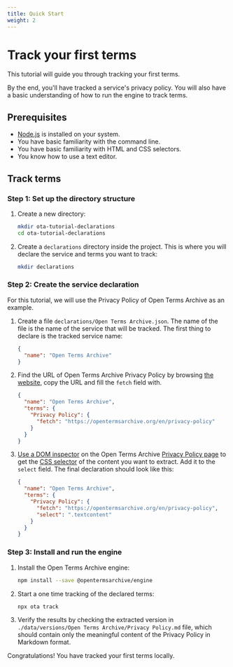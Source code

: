 ```yaml
---
title: Quick Start
weight: 2
---
```


# Track your first terms

This tutorial will guide you through tracking your first terms.

By the end, you'll have tracked a service's privacy policy. You will also have a basic understanding of how to run the engine to track terms.

## Prerequisites

- [Node.js](https://nodejs.org/en) is installed on your system.
- You have basic familiarity with the command line.
- You have basic familiarity with HTML and CSS selectors.
- You know how to use a text editor.

## Track terms

### Step 1: Set up the directory structure

1. Create a new directory:
    ```bash
    mkdir ota-tutorial-declarations
    cd ota-tutorial-declarations
    ```

2. Create a `declarations` directory inside the project. This is where you will declare the service and terms you want to track:
    ```bash
    mkdir declarations
    ```

### Step 2: Create the service declaration

For this tutorial, we will use the Privacy Policy of Open Terms Archive as an example.

1. Create a file `declarations/Open Terms Archive.json`. The name of the file is the name of the service that will be tracked. The first thing to declare is the tracked service name:

    ```json
    {
      "name": "Open Terms Archive"
    }
    ```

2. Find the URL of Open Terms Archive Privacy Policy by browsing [the website](https://opentermsarchive.org), copy the URL and fill the `fetch` field with.

    ```json
    {
      "name": "Open Terms Archive",
      "terms": {
        "Privacy Policy": {
          "fetch": "https://opentermsarchive.org/en/privacy-policy"
        }
      }
    }
    ```

3. [Use a DOM inspector](https://developer.mozilla.org/en-US/docs/Learn_web_development/Core/Structuring_content/Debugging_HTML#using_a_dom_inspector) on the Open Terms Archive [Privacy Policy page](https://opentermsarchive.org/en/privacy-policy) to get the [CSS selector](https://developer.mozilla.org/en-US/docs/Web/CSS/CSS_selectors) of the content you want to extract. Add it to the `select` field. The final declaration should look like this:

    ```json
    {
      "name": "Open Terms Archive",
      "terms": {
        "Privacy Policy": {
          "fetch": "https://opentermsarchive.org/en/privacy-policy",
          "select": ".textcontent"
        }
      }
    }
    ```

### Step 3: Install and run the engine

1. Install the Open Terms Archive engine:
    ```bash
    npm install --save @opentermsarchive/engine
    ```

2. Start a one time tracking of the declared terms:
    ```bash
    npx ota track
    ```

3. Verify the results by checking the extracted version in `./data/versions/Open Terms Archive/Privacy Policy.md` file, which should contain only the meaningful content of the Privacy Policy in Markdown format.

Congratulations! You have tracked your first terms locally.
